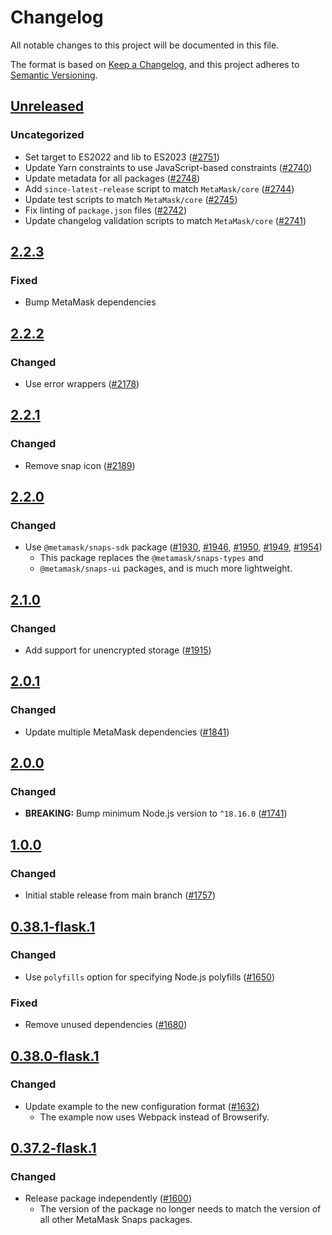 # Changelog

All notable changes to this project will be documented in this file.

The format is based on [Keep a Changelog](https://keepachangelog.com/en/1.0.0/),
and this project adheres to [Semantic Versioning](https://semver.org/spec/v2.0.0.html).

## [Unreleased]

### Uncategorized

- Set target to ES2022 and lib to ES2023 ([#2751](https://github.com/MetaMask/snaps/pull/2751))
- Update Yarn constraints to use JavaScript-based constraints ([#2740](https://github.com/MetaMask/snaps/pull/2740))
- Update metadata for all packages ([#2748](https://github.com/MetaMask/snaps/pull/2748))
- Add `since-latest-release` script to match `MetaMask/core` ([#2744](https://github.com/MetaMask/snaps/pull/2744))
- Update test scripts to match `MetaMask/core` ([#2745](https://github.com/MetaMask/snaps/pull/2745))
- Fix linting of `package.json` files ([#2742](https://github.com/MetaMask/snaps/pull/2742))
- Update changelog validation scripts to match `MetaMask/core` ([#2741](https://github.com/MetaMask/snaps/pull/2741))

## [2.2.3]

### Fixed

- Bump MetaMask dependencies

## [2.2.2]

### Changed

- Use error wrappers ([#2178](https://github.com/MetaMask/snaps/pull/2178))

## [2.2.1]

### Changed

- Remove snap icon ([#2189](https://github.com/MetaMask/snaps/pull/2189))

## [2.2.0]

### Changed

- Use `@metamask/snaps-sdk` package ([#1930](https://github.com/MetaMask/snaps/pull/1930),
  [#1946](https://github.com/MetaMask/snaps/pull/1946), [#1950](https://github.com/MetaMask/snaps/pull/1950),
  [#1949](https://github.com/MetaMask/snaps/pull/1949), [#1954](https://github.com/MetaMask/snaps/pull/1954))
  - This package replaces the `@metamask/snaps-types` and
  - `@metamask/snaps-ui` packages, and is much more lightweight.

## [2.1.0]

### Changed

- Add support for unencrypted storage ([#1915](https://github.com/MetaMask/snaps/pull/1915))

## [2.0.1]

### Changed

- Update multiple MetaMask dependencies ([#1841](https://github.com/MetaMask/snaps/pull/1841))

## [2.0.0]

### Changed

- **BREAKING:** Bump minimum Node.js version to `^18.16.0` ([#1741](https://github.com/MetaMask/snaps/pull/1741))

## [1.0.0]

### Changed

- Initial stable release from main branch ([#1757](https://github.com/MetaMask/snaps/pull/1757))

## [0.38.1-flask.1]

### Changed

- Use `polyfills` option for specifying Node.js polyfills ([#1650](https://github.com/MetaMask/snaps/pull/1650))

### Fixed

- Remove unused dependencies ([#1680](https://github.com/MetaMask/snaps/pull/1680))

## [0.38.0-flask.1]

### Changed

- Update example to the new configuration format ([#1632](https://github.com/MetaMask/snaps/pull/1632))
  - The example now uses Webpack instead of Browserify.

## [0.37.2-flask.1]

### Changed

- Release package independently ([#1600](https://github.com/MetaMask/snaps/pull/1600))
  - The version of the package no longer needs to match the version of all other
    MetaMask Snaps packages.

[Unreleased]: https://github.com/MetaMask/snaps/compare/@metamask/manage-state-example-snap@2.2.3...HEAD
[2.2.3]: https://github.com/MetaMask/snaps/compare/@metamask/manage-state-example-snap@2.2.2...@metamask/manage-state-example-snap@2.2.3
[2.2.2]: https://github.com/MetaMask/snaps/compare/@metamask/manage-state-example-snap@2.2.1...@metamask/manage-state-example-snap@2.2.2
[2.2.1]: https://github.com/MetaMask/snaps/compare/@metamask/manage-state-example-snap@2.2.0...@metamask/manage-state-example-snap@2.2.1
[2.2.0]: https://github.com/MetaMask/snaps/compare/@metamask/manage-state-example-snap@2.1.0...@metamask/manage-state-example-snap@2.2.0
[2.1.0]: https://github.com/MetaMask/snaps/compare/@metamask/manage-state-example-snap@2.0.1...@metamask/manage-state-example-snap@2.1.0
[2.0.1]: https://github.com/MetaMask/snaps/compare/@metamask/manage-state-example-snap@2.0.0...@metamask/manage-state-example-snap@2.0.1
[2.0.0]: https://github.com/MetaMask/snaps/compare/@metamask/manage-state-example-snap@1.0.0...@metamask/manage-state-example-snap@2.0.0
[1.0.0]: https://github.com/MetaMask/snaps/compare/@metamask/manage-state-example-snap@0.38.1-flask.1...@metamask/manage-state-example-snap@1.0.0
[0.38.1-flask.1]: https://github.com/MetaMask/snaps/compare/@metamask/manage-state-example-snap@0.38.0-flask.1...@metamask/manage-state-example-snap@0.38.1-flask.1
[0.38.0-flask.1]: https://github.com/MetaMask/snaps/compare/@metamask/manage-state-example-snap@0.37.2-flask.1...@metamask/manage-state-example-snap@0.38.0-flask.1
[0.37.2-flask.1]: https://github.com/MetaMask/snaps/releases/tag/@metamask/manage-state-example-snap@0.37.2-flask.1
